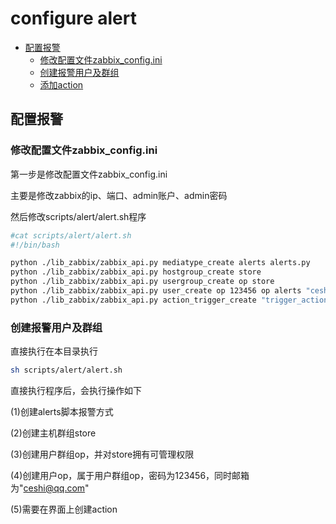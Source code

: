 # configure alert

* [配置报警](#配置报警)
	* [修改配置文件zabbix_config.ini](#修改配置文件zabbix_configini)
	* [创建报警用户及群组](#创建报警用户及群组)
	* [添加action](#添加action)

## 配置报警

### 修改配置文件zabbix_config.ini

第一步是修改配置文件zabbix_config.ini 

主要是修改zabbix的ip、端口、admin账户、admin密码

然后修改scripts/alert/alert.sh程序

```bash
#cat scripts/alert/alert.sh
#!/bin/bash

python ./lib_zabbix/zabbix_api.py mediatype_create alerts alerts.py
python ./lib_zabbix/zabbix_api.py hostgroup_create store
python ./lib_zabbix/zabbix_api.py usergroup_create op store
python ./lib_zabbix/zabbix_api.py user_create op 123456 op alerts "ceshi@qq.com"
python ./lib_zabbix/zabbix_api.py action_trigger_create "trigger_action"
``` 
### 创建报警用户及群组
直接执行在本目录执行 

```bash
sh scripts/alert/alert.sh
```
直接执行程序后，会执行操作如下

(1)创建alerts脚本报警方式

(2)创建主机群组store

(3)创建用户群组op，并对store拥有可管理权限

(4)创建用户op，属于用户群组op，密码为123456，同时邮箱为"ceshi@qq.com"

(5)需要在界面上创建action

